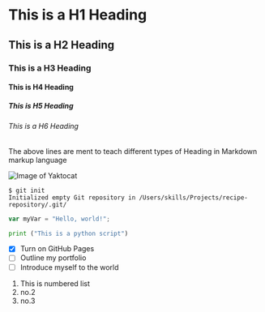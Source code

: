 # This is a H1 Heading
## This is a H2 Heading
### This is a H3 Heading
#### This is H4 Heading
##### This is H5 Heading
###### This is a H6 Heading

The above lines are ment to teach different types of Heading in Markdown markup language

![Image of Yaktocat](https://octodex.github.com/images/yaktocat.png)

```
$ git init
Initialized empty Git repository in /Users/skills/Projects/recipe-repository/.git/
```

``` javascript
var myVar = "Hello, world!";
```

``` python
print ("This is a python script")
```

- [x] Turn on GitHub Pages
- [ ] Outline my portfolio
- [ ] Introduce myself to the world

1. This is numbered list
2. no.2
3. no.3
